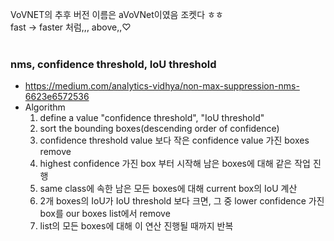 VoVNET의 추후 버전 이름은 aVoVNet이였음 조켓다 ㅎㅎ  
fast -> faster 처럼,,, above,,♡  
<br>

### nms, confidence threshold, IoU threshold  
- https://medium.com/analytics-vidhya/non-max-suppression-nms-6623e6572536  
- Algorithm  
  1. define a value "confidence threshold", "IoU threshold"  
  2. sort the bounding boxes(descending order of confidence)  
  3. confidence threshold value 보다 작은 confidence value 가진 boxes remove  
  4. highest confidence 가진 box 부터 시작해 남은 boxes에 대해 같은 작업 진행  
  5. same class에 속한 남은 모든 boxes에 대해 current box의 IoU 계산  
  6. 2개 boxes의 IoU가 IoU threshold 보다 크면, 그 중 lower confidence 가진 box를 our boxes list에서 remove  
  7. list의 모든 boxes에 대해 이 연산 진행될 때까지 반복  

